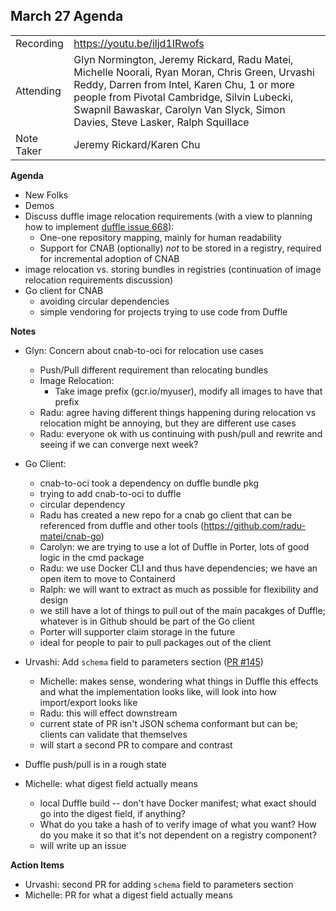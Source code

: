 ## **March 27 Agenda**

|  |  | 
| -------- | -------- |
| Recording | https://youtu.be/iljd1IRwofs |
| Attending | Glyn Normington, Jeremy Rickard, Radu Matei, Michelle Noorali, Ryan Moran, Chris Green, Urvashi Reddy, Darren from Intel, Karen Chu, 1 or more people from Pivotal Cambridge, Silvin Lubecki, Swapnil Bawaskar, Carolyn Van Slyck, Simon Davies, Steve Lasker, Ralph Squillace|
|Note Taker | Jeremy Rickard/Karen Chu |

**Agenda**
* New Folks
* Demos
* Discuss duffle image relocation requirements (with a view to planning how to implement [duffle issue 668](https://github.com/deislabs/duffle/issues/668)):
    * One-one repository mapping, mainly for human readability
    * Support for CNAB (optionally) _not_ to be stored in a registry, required for incremental adoption of CNAB
* image relocation vs. storing bundles in registries (continuation of image relocation requirements discussion)
* Go client for CNAB
    * avoiding circular dependencies
    * simple vendoring for projects trying to use code from Duffle
    
**Notes**
* Glyn: Concern about cnab-to-oci for relocation use cases
    * Push/Pull different requirement than relocating bundles
    * Image Relocation:
        * Take image prefix (gcr.io/myuser), modify all images to have that prefix
    * Radu: agree having different things happening during relocation vs relocation might be annoying, but they are different use cases
    * Radu: everyone ok with us continuing with push/pull and rewrite and seeing if we can converge next week?
* Go Client: 
    * cnab-to-oci took a dependency on duffle bundle pkg
    * trying to add cnab-to-oci to duffle
    * circular dependency
    * Radu has created a new repo for a cnab go client that can be referenced from duffle and other tools (https://github.com/radu-matei/cnab-go)
    * Carolyn: we are trying to use a lot of Duffle in Porter, lots of good logic in the cmd package
    * Radu: we use Docker CLI and thus have dependencies; we have an open item to move to Containerd
     * Ralph: we will want to extract as much as possible for flexibility and design
     * we still have a lot of things to pull out of the main pacakges of Duffle; whatever is in Github should be part of the Go client
     * Porter will supporter claim storage in the future
     * ideal for people to pair to pull packages out of the client
     
* Urvashi: Add `schema` field to parameters section ([PR #145](https://github.com/deislabs/cnab-spec/pull/145))
    * Michelle: makes sense, wondering what things in Duffle this effects and what the implementation looks like, will look into how import/export looks like 
    * Radu: this will effect downstream
    * current state of PR isn't JSON schema conformant but can be; clients can validate that themselves
    * will start a second PR to compare and contrast  
* Duffle push/pull is in a rough state
* Michelle: what digest field actually means
    * local Duffle build -- don't have Docker manifest; what exact should go into the digest field, if anything? 
    * What do you take a hash of to verify image of what you want? How do you make it so that it's not dependent on a registry component?
    * will write up an issue

**Action Items**
* Urvashi: second PR for adding  `schema` field to parameters section 
* Michelle: PR for what a digest field actually means